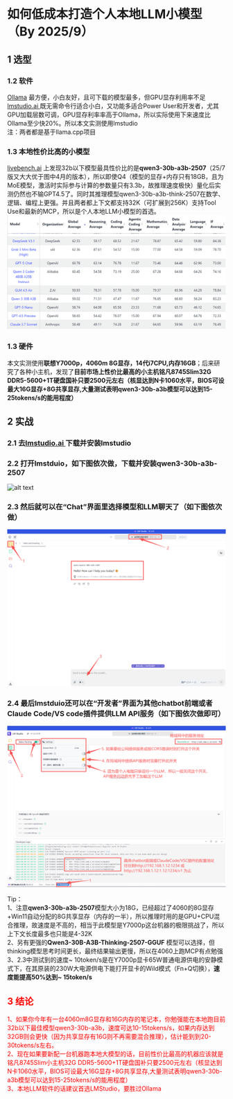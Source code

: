 # 如何低成本打造个人本地LLM小模型 （By 2025/9）

## 1 选型
### 1.2 软件
[Ollama](https://ollama.com/) 最方便，小白友好，且可下载的模型最多，但GPU显存利用率不足<BR>
[lmstudio.ai ](https://lmstudio.ai/) 既无需命令行适合小白，又功能多适合Power User和开发者，尤其GPU加载层数可调，GPU显存利率率高于Ollama，所以实际使用下来速度比Ollama至少快20%。所以本文实测使用lmstudio<BR>
注：两者都是基于llama.cpp项目<BR>

### 1.3 本地性价比高的小模型
[livebench.ai](https://livebench.ai/) 上发现32b以下模型最具性价比的是**qwen3-30b-a3b-2507**（25/7版又大大优于图中4月的版本），所以即使Q4（模型的显存+内存只有18GB，且为MoE模型，激活时实际参与计算的参数量只有3.3b，故推理速度极快）量化后实测仍然也不输GPT4.5了。同时其推理模型qwen3-30b-a3b-think-2507在数学、逻辑、编程上更强。并且两者都上下文都支持32K（可扩展到256K）支持Tool Use和最新的MCP，所以是个人本地LLM小模型的首选。<BR>
![alt text](image-1.png)


### 1.3 硬件
本文实测使用**联想Y7000p，4060m 8G显存，14代i7CPU,内存16GB**；后来研究了各种小主机，发现了**目前市场上性价比最高的小主机铭凡8745Slim32G DDR5-5600+1T硬盘国补只要2500元左右（核显达到N卡1060水平，BIOS可设最大16G显存+8G共享显存,大量测试表明qwen3-30b-a3b模型可以达到15-25tokens/s的能用程度）**<BR>

## 2 实战
### 2.1 去[lmstudio.ai ](https://lmstudio.ai/) 下载并安装lmstudio
### 2.2 打开lmstduio，如下图依次做，下载并安装qwen3-30b-a3b-2507
![alt text](lmstudo选qwen3-30b.png)
### 2.3 然后就可以在“Chat”界面里选择模型和LLM聊天了（如下图依次做）
![alt text](lmstudo使用qwen3-30b.png)
### 2.4 最后lmstduio还可以在“开发者”界面为其他chatbot前端或者Claude Code/VS code插件提供LLM API服务（如下图依次做即可）
![alt text](lmstudo提供API服务.png)

Tip：<BR>
1、注意**qwen3-30b-a3b-2507**模型大小为18G，已经超过了4060的8G显存+Win11自动分配的8G共享显存（内存的一半），所以推理时用的是GPU+CPU混合推理，故速度是不高的，相当于此模型是Y7000p这台机器的极限挑战了，所以上下文长度最多也只能是4-32K<BR>
2、另有更强的**Qwen3-30B-A3B-Thinking-2507-GGUF** 模型可以选择，但thinking模型思考时间更长，最终结果输出更慢，所以在4060上跑MCP有点勉强<BR>
3、2.3中测试到的速度~ 10token/s是在Y7000p显卡65W普通电源供电的安静模式下，在其原装的230W大电源供电下能打开显卡的Wild模式（Fn+Q切换），**速度能提高50%达到~ 15token/s** <BR>

## <font color="red">3 结论
1、如果你今年有一台4060m8G显存和16G内存的笔记本，你勉强能在本地跑目前32b以下最佳模型qwen3-30b-a3b，速度可达10-15tokens/s，如果内存达到32GB则会更快（因为共享显存有16G则不再需要混合推理），估计能到到20-30tokens/s左右。<BR>
2、现在如果要新配一台机器跑本地大模型的话，目前性价比最高的机器应该就是铭凡8745Slim小主机32G DDR5-5600+1T硬盘国补只要2500元左右（核显达到N卡1060水平，BIOS可设最大16G显存+8G共享显存,大量测试表明qwen3-30b-a3b模型可以达到15-25tokens/s的能用程度）<BR>
3、本地LLM软件的话建议首选LMStudio，要胜过Ollama<BR>
</font>




